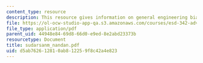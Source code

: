 ```yaml
---
content_type: resource
description: This resource gives information on general engineering biases.
file: https://ol-ocw-studio-app-qa.s3.amazonaws.com/courses/esd-342-advanced-system-architecture-spring-2006/d5ab762612810ab812259f8c42a4e823_sudarsanm_nandan.pdf
file_type: application/pdf
parent_uid: 44948e84-69d8-66d0-e9ed-8e2abd23373b
resourcetype: Document
title: sudarsanm_nandan.pdf
uid: d5ab7626-1281-0ab8-1225-9f8c42a4e823
---
```

